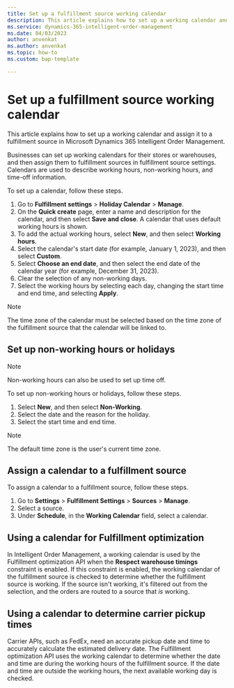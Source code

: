 ```yaml
---
title: Set up a fulfillment source working calendar
description: This article explains how to set up a working calendar and assign it to a fulfillment source in Microsoft Dynamics 365 Intelligent Order Management.
ms.service: dynamics-365-intelligent-order-management
ms.date: 04/03/2023
author: anvenkat
ms.author: anvenkat
ms.topic: how-to
ms.custom: bap-template

---
```


# Set up a fulfillment source working calendar

This article explains how to set up a working calendar and assign it to a fulfillment source in Microsoft Dynamics 365 Intelligent Order Management.

Businesses can set up working calendars for their stores or warehouses, and then assign them to fulfillment sources in fulfillment source settings. Calendars are used to describe working hours, non-working hours, and time-off information.

To set up a calendar, follow these steps.

1. Go to **Fulfillment settings** \> **Holiday Calendar** \> **Manage**.
1. On the **Quick create** page, enter a name and description for the calendar, and then select **Save and close**. A calendar that uses default working hours is shown.
1. To add the actual working hours, select **New**, and then select **Working hours**.
1. Select the calendar's start date (for example, January 1, 2023), and then select **Custom**.
1. Select **Choose an end date**, and then select the end date of the calendar year (for example, December 31, 2023).
1. Clear the selection of any non-working days.
1. Select the working hours by selecting each day, changing the start time and end time, and selecting **Apply**.

> [!NOTE]
> The time zone of the calendar must be selected based on the time zone of the fulfillment source that the calendar will be linked to.

## Set up non-working hours or holidays

> [!NOTE]
> Non-working hours can also be used to set up time off.

To set up non-working hours or holidays, follow these steps.

1. Select **New**, and then select **Non-Working**.
1. Select the date and the reason for the holiday.
1. Select the start time and end time.

> [!NOTE]
> The default time zone is the user's current time zone.

## Assign a calendar to a fulfillment source

To assign a calendar to a fulfillment source, follow these steps.

1. Go to **Settings** \> **Fulfillment Settings** \> **Sources** \> **Manage**.
1. Select a source.
1. Under **Schedule**, in the **Working Calendar** field, select a calendar.

## Using a calendar for Fulfillment optimization

In Intelligent Order Management, a working calendar is used by the Fulfillment optimization API when the **Respect warehouse timings** constraint is enabled. If this constraint is enabled, the working calendar of the fulfillment source is checked to determine whether the fulfillment source is working. If the source isn't working, it's filtered out from the selection, and the orders are routed to a source that *is* working.

## Using a calendar to determine carrier pickup times

Carrier APIs, such as FedEx, need an accurate pickup date and time to accurately calculate the estimated delivery date. The Fulfillment optimization API uses the working calendar to determine whether the date and time are during the working hours of the fulfillment source. If the date and time are outside the working hours, the next available working day is checked.
